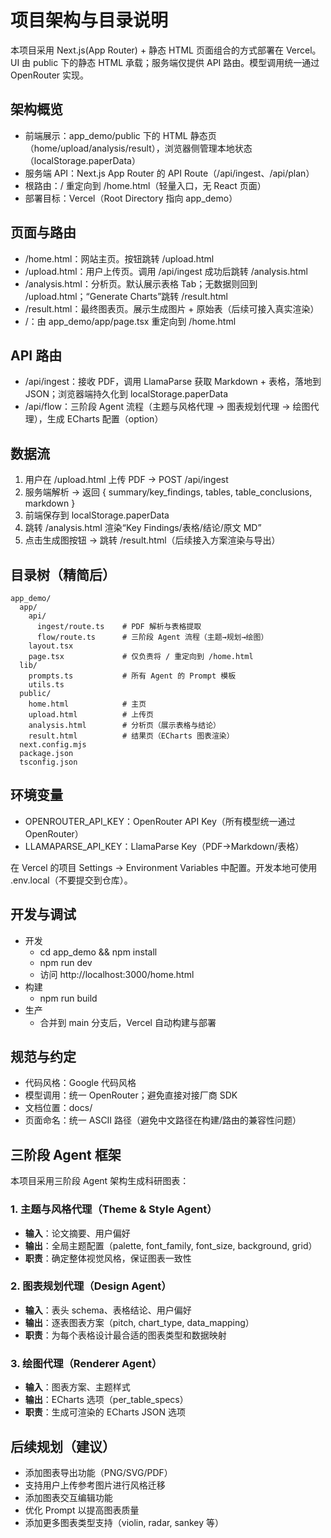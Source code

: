# 项目架构与目录说明

本项目采用 Next.js(App Router) + 静态 HTML 页面组合的方式部署在 Vercel。UI 由 public 下的静态 HTML 承载；服务端仅提供 API 路由。模型调用统一通过 OpenRouter 实现。

## 架构概览

- 前端展示：app_demo/public 下的 HTML 静态页（home/upload/analysis/result），浏览器侧管理本地状态（localStorage.paperData）
- 服务端 API：Next.js App Router 的 API Route（/api/ingest、/api/plan）
- 根路由：/ 重定向到 /home.html（轻量入口，无 React 页面）
- 部署目标：Vercel（Root Directory 指向 app_demo）

## 页面与路由

- /home.html：网站主页。按钮跳转 /upload.html
- /upload.html：用户上传页。调用 /api/ingest 成功后跳转 /analysis.html
- /analysis.html：分析页。默认展示表格 Tab；无数据则回到 /upload.html；“Generate Charts”跳转 /result.html
- /result.html：最终图表页。展示生成图片 + 原始表（后续可接入真实渲染）
- /：由 app_demo/app/page.tsx 重定向到 /home.html

## API 路由

- /api/ingest：接收 PDF，调用 LlamaParse 获取 Markdown + 表格，落地到 JSON；浏览器端持久化到 localStorage.paperData
- /api/flow：三阶段 Agent 流程（主题与风格代理 → 图表规划代理 → 绘图代理），生成 ECharts 配置（option）

## 数据流

1) 用户在 /upload.html 上传 PDF → POST /api/ingest
2) 服务端解析 → 返回 { summary/key_findings, tables, table_conclusions, markdown }
3) 前端保存到 localStorage.paperData
4) 跳转 /analysis.html 渲染“Key Findings/表格/结论/原文 MD”
5) 点击生成图按钮 → 跳转 /result.html（后续接入方案渲染与导出）

## 目录树（精简后）

```
app_demo/
  app/
    api/
      ingest/route.ts    # PDF 解析与表格提取
      flow/route.ts      # 三阶段 Agent 流程（主题→规划→绘图）
    layout.tsx
    page.tsx             # 仅负责将 / 重定向到 /home.html
  lib/
    prompts.ts           # 所有 Agent 的 Prompt 模板
    utils.ts
  public/
    home.html            # 主页
    upload.html          # 上传页
    analysis.html        # 分析页（展示表格与结论）
    result.html          # 结果页（ECharts 图表渲染）
  next.config.mjs
  package.json
  tsconfig.json

```

## 环境变量

- OPENROUTER_API_KEY：OpenRouter API Key（所有模型统一通过 OpenRouter）
- LLAMAPARSE_API_KEY：LlamaParse Key（PDF→Markdown/表格）

在 Vercel 的项目 Settings → Environment Variables 中配置。开发本地可使用 .env.local（不要提交到仓库）。

## 开发与调试

- 开发
  - cd app_demo && npm install
  - npm run dev
  - 访问 http://localhost:3000/home.html
- 构建
  - npm run build
- 生产
  - 合并到 main 分支后，Vercel 自动构建与部署

## 规范与约定

- 代码风格：Google 代码风格
- 模型调用：统一 OpenRouter；避免直接对接厂商 SDK
- 文档位置：docs/
- 页面命名：统一 ASCII 路径（避免中文路径在构建/路由的兼容性问题）

## 三阶段 Agent 框架

本项目采用三阶段 Agent 架构生成科研图表：

### 1. 主题与风格代理（Theme & Style Agent）
- **输入**：论文摘要、用户偏好
- **输出**：全局主题配置（palette, font_family, font_size, background, grid）
- **职责**：确定整体视觉风格，保证图表一致性

### 2. 图表规划代理（Design Agent）
- **输入**：表头 schema、表格结论、用户偏好
- **输出**：逐表图表方案（pitch, chart_type, data_mapping）
- **职责**：为每个表格设计最合适的图表类型和数据映射

### 3. 绘图代理（Renderer Agent）
- **输入**：图表方案、主题样式
- **输出**：ECharts 选项（per_table_specs）
- **职责**：生成可渲染的 ECharts JSON 选项

## 后续规划（建议）

- 添加图表导出功能（PNG/SVG/PDF）
- 支持用户上传参考图片进行风格迁移
- 添加图表交互编辑功能
- 优化 Prompt 以提高图表质量
- 添加更多图表类型支持（violin, radar, sankey 等）
